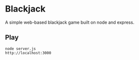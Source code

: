 # Blackjack
A simple web-based blackjack game built on node and express.

## Play
    node server.js
    http://localhost:3000

